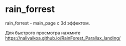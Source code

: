 # rain_forrest

rain_forrest - main_page с 3d эффектом.

Для быстрого просмотра нажмите https://nalivaikoa.github.io/RainForest_Parallax_landing/
